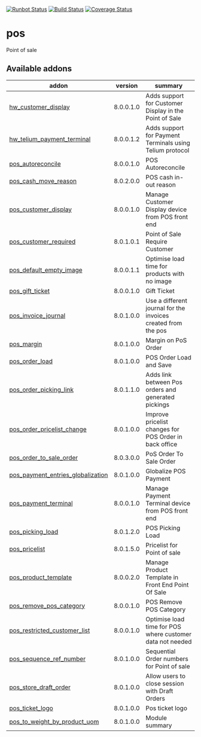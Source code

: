 [![Runbot Status](https://runbot.odoo-community.org/runbot/badge/flat/184/8.0.svg)](https://runbot.odoo-community.org/runbot/repo/github-com-oca-pos-184)
[![Build Status](https://travis-ci.org/OCA/pos.svg?branch=8.0)](https://travis-ci.org/OCA/pos)
[![Coverage Status](https://coveralls.io/repos/OCA/pos/badge.png?branch=8.0)](https://coveralls.io/r/OCA/pos?branch=8.0)

pos
===

Point of sale

[//]: # (addons)

Available addons
----------------
addon | version | summary
--- | --- | ---
[hw_customer_display](hw_customer_display/) | 8.0.0.1.0 | Adds support for Customer Display in the Point of Sale
[hw_telium_payment_terminal](hw_telium_payment_terminal/) | 8.0.0.1.2 | Adds support for Payment Terminals using Telium protocol
[pos_autoreconcile](pos_autoreconcile/) | 8.0.0.1.0 | POS Autoreconcile
[pos_cash_move_reason](pos_cash_move_reason/) | 8.0.2.0.0 | POS cash in-out reason
[pos_customer_display](pos_customer_display/) | 8.0.0.1.0 | Manage Customer Display device from POS front end
[pos_customer_required](pos_customer_required/) | 8.0.1.0.1 | Point of Sale Require Customer
[pos_default_empty_image](pos_default_empty_image/) | 8.0.0.1.1 | Optimise load time for products with no image
[pos_gift_ticket](pos_gift_ticket/) | 8.0.0.1.0 | Gift Ticket
[pos_invoice_journal](pos_invoice_journal/) | 8.0.1.0.0 | Use a different journal for the invoices created from the pos
[pos_margin](pos_margin/) | 8.0.1.0.0 | Margin on PoS Order
[pos_order_load](pos_order_load/) | 8.0.1.0.0 | POS Order Load and Save
[pos_order_picking_link](pos_order_picking_link/) | 8.0.1.1.0 | Adds link between Pos orders and generated pickings
[pos_order_pricelist_change](pos_order_pricelist_change/) | 8.0.1.0.0 | Improve pricelist changes for POS Order in back office
[pos_order_to_sale_order](pos_order_to_sale_order/) | 8.0.3.0.0 | PoS Order To Sale Order
[pos_payment_entries_globalization](pos_payment_entries_globalization/) | 8.0.1.0.0 | Globalize POS Payment
[pos_payment_terminal](pos_payment_terminal/) | 8.0.0.1.0 | Manage Payment Terminal device from POS front end
[pos_picking_load](pos_picking_load/) | 8.0.1.2.0 | POS Picking Load
[pos_pricelist](pos_pricelist/) | 8.0.1.5.0 | Pricelist for Point of sale
[pos_product_template](pos_product_template/) | 8.0.0.2.0 | Manage Product Template in Front End Point Of Sale
[pos_remove_pos_category](pos_remove_pos_category/) | 8.0.0.1.0 | POS Remove POS Category
[pos_restricted_customer_list](pos_restricted_customer_list/) | 8.0.0.1.0 | Optimise load time for POS where customer data not needed
[pos_sequence_ref_number](pos_sequence_ref_number/) | 8.0.1.0.0 | Sequential Order numbers for Point of sale
[pos_store_draft_order](pos_store_draft_order/) | 8.0.1.0.0 | Allow users to close session with Draft Orders
[pos_ticket_logo](pos_ticket_logo/) | 8.0.1.0.0 | Pos ticket logo
[pos_to_weight_by_product_uom](pos_to_weight_by_product_uom/) | 8.0.1.0.0 | Module summary

[//]: # (end addons)
